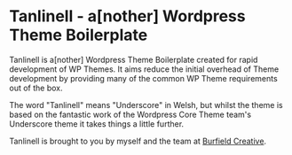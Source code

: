 # Tanlinell - a[nother] Wordpress Theme Boilerplate 

Tanlinell is a[nother] Wordpress Theme Boilerplate created for rapid development of WP Themes. It aims reduce the initial overhead of Theme development by providing many of the common WP Theme requirements out of the box.

The word "Tanlinell" means "Underscore" in Welsh, but whilst the theme is based on the fantastic work of the Wordpress Core Theme team's Underscore theme it takes things a little further.


Tanlinell is brought to you by myself and the team at [Burfield Creative](http://burfieldcreative.co.uk).
